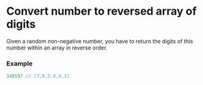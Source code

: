 # Convert number to reversed array of digits

Given a random non-negative number, you have to return the digits of this number within an array in reverse order.

### Example

```javascript
348597 // [7,9,5,8,4,3]
